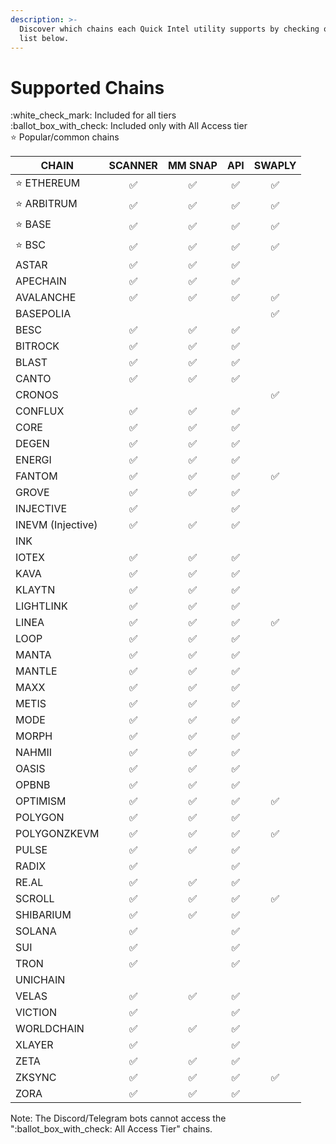 ```yaml
---
description: >-
  Discover which chains each Quick Intel utility supports by checking out the
  list below.
---
```


# Supported Chains

:white\_check\_mark: Included for all tiers\
:ballot\_box\_with\_check: Included only with All Access tier\
:star: Popular/common chains

<table><thead><tr><th>CHAIN</th><th align="center">SCANNER</th><th align="center">MM SNAP</th><th align="center">API</th><th data-hidden align="center">SWAPLY</th></tr></thead><tbody><tr><td><span data-gb-custom-inline data-tag="emoji" data-code="2b50">⭐</span> ETHEREUM</td><td align="center"><span data-gb-custom-inline data-tag="emoji" data-code="2705">✅</span></td><td align="center"><span data-gb-custom-inline data-tag="emoji" data-code="2705">✅</span></td><td align="center"><span data-gb-custom-inline data-tag="emoji" data-code="2705">✅</span></td><td align="center"><span data-gb-custom-inline data-tag="emoji" data-code="2705">✅</span></td></tr><tr><td><span data-gb-custom-inline data-tag="emoji" data-code="2b50">⭐</span> ARBITRUM</td><td align="center"><span data-gb-custom-inline data-tag="emoji" data-code="2705">✅</span></td><td align="center"><span data-gb-custom-inline data-tag="emoji" data-code="2705">✅</span></td><td align="center"><span data-gb-custom-inline data-tag="emoji" data-code="2705">✅</span></td><td align="center"><span data-gb-custom-inline data-tag="emoji" data-code="2705">✅</span></td></tr><tr><td><span data-gb-custom-inline data-tag="emoji" data-code="2b50">⭐</span> BASE</td><td align="center"><span data-gb-custom-inline data-tag="emoji" data-code="2705">✅</span></td><td align="center"><span data-gb-custom-inline data-tag="emoji" data-code="2705">✅</span></td><td align="center"><span data-gb-custom-inline data-tag="emoji" data-code="2705">✅</span></td><td align="center"><span data-gb-custom-inline data-tag="emoji" data-code="2705">✅</span></td></tr><tr><td><span data-gb-custom-inline data-tag="emoji" data-code="2b50">⭐</span> BSC</td><td align="center"><span data-gb-custom-inline data-tag="emoji" data-code="2705">✅</span></td><td align="center"><span data-gb-custom-inline data-tag="emoji" data-code="2705">✅</span></td><td align="center"><span data-gb-custom-inline data-tag="emoji" data-code="2705">✅</span></td><td align="center"><span data-gb-custom-inline data-tag="emoji" data-code="2705">✅</span></td></tr><tr><td>ASTAR</td><td align="center"><span data-gb-custom-inline data-tag="emoji" data-code="2705">✅</span></td><td align="center"><span data-gb-custom-inline data-tag="emoji" data-code="2705">✅</span></td><td align="center"><span data-gb-custom-inline data-tag="emoji" data-code="2705">✅</span></td><td align="center"></td></tr><tr><td>APECHAIN</td><td align="center"><span data-gb-custom-inline data-tag="emoji" data-code="2705">✅</span></td><td align="center"><span data-gb-custom-inline data-tag="emoji" data-code="2705">✅</span></td><td align="center"><span data-gb-custom-inline data-tag="emoji" data-code="2705">✅</span></td><td align="center"></td></tr><tr><td>AVALANCHE</td><td align="center"><span data-gb-custom-inline data-tag="emoji" data-code="2705">✅</span></td><td align="center"><span data-gb-custom-inline data-tag="emoji" data-code="2705">✅</span></td><td align="center"><span data-gb-custom-inline data-tag="emoji" data-code="2705">✅</span></td><td align="center"><span data-gb-custom-inline data-tag="emoji" data-code="2705">✅</span></td></tr><tr><td>BASEPOLIA</td><td align="center"></td><td align="center"></td><td align="center"></td><td align="center"><span data-gb-custom-inline data-tag="emoji" data-code="2705">✅</span></td></tr><tr><td>BESC</td><td align="center"><span data-gb-custom-inline data-tag="emoji" data-code="2705">✅</span></td><td align="center"><span data-gb-custom-inline data-tag="emoji" data-code="2705">✅</span></td><td align="center"><span data-gb-custom-inline data-tag="emoji" data-code="2705">✅</span></td><td align="center"></td></tr><tr><td>BITROCK</td><td align="center"><span data-gb-custom-inline data-tag="emoji" data-code="2705">✅</span></td><td align="center"><span data-gb-custom-inline data-tag="emoji" data-code="2705">✅</span></td><td align="center"><span data-gb-custom-inline data-tag="emoji" data-code="2705">✅</span></td><td align="center"></td></tr><tr><td>BLAST</td><td align="center"><span data-gb-custom-inline data-tag="emoji" data-code="2705">✅</span></td><td align="center"><span data-gb-custom-inline data-tag="emoji" data-code="2705">✅</span></td><td align="center"><span data-gb-custom-inline data-tag="emoji" data-code="2705">✅</span></td><td align="center"></td></tr><tr><td>CANTO</td><td align="center"><span data-gb-custom-inline data-tag="emoji" data-code="2705">✅</span></td><td align="center"><span data-gb-custom-inline data-tag="emoji" data-code="2705">✅</span></td><td align="center"><span data-gb-custom-inline data-tag="emoji" data-code="2705">✅</span></td><td align="center"></td></tr><tr><td>CRONOS</td><td align="center"></td><td align="center"></td><td align="center"></td><td align="center"><span data-gb-custom-inline data-tag="emoji" data-code="2705">✅</span></td></tr><tr><td>CONFLUX</td><td align="center"><span data-gb-custom-inline data-tag="emoji" data-code="2705">✅</span></td><td align="center"><span data-gb-custom-inline data-tag="emoji" data-code="2705">✅</span></td><td align="center"><span data-gb-custom-inline data-tag="emoji" data-code="2705">✅</span></td><td align="center"></td></tr><tr><td>CORE</td><td align="center"><span data-gb-custom-inline data-tag="emoji" data-code="2705">✅</span></td><td align="center"><span data-gb-custom-inline data-tag="emoji" data-code="2705">✅</span></td><td align="center"><span data-gb-custom-inline data-tag="emoji" data-code="2705">✅</span></td><td align="center"></td></tr><tr><td>DEGEN</td><td align="center"><span data-gb-custom-inline data-tag="emoji" data-code="2705">✅</span></td><td align="center"><span data-gb-custom-inline data-tag="emoji" data-code="2705">✅</span></td><td align="center"><span data-gb-custom-inline data-tag="emoji" data-code="2705">✅</span></td><td align="center"></td></tr><tr><td>ENERGI</td><td align="center"><span data-gb-custom-inline data-tag="emoji" data-code="2705">✅</span></td><td align="center"><span data-gb-custom-inline data-tag="emoji" data-code="2705">✅</span></td><td align="center"><span data-gb-custom-inline data-tag="emoji" data-code="2705">✅</span></td><td align="center"></td></tr><tr><td>FANTOM</td><td align="center"><span data-gb-custom-inline data-tag="emoji" data-code="2705">✅</span></td><td align="center"><span data-gb-custom-inline data-tag="emoji" data-code="2705">✅</span></td><td align="center"><span data-gb-custom-inline data-tag="emoji" data-code="2705">✅</span></td><td align="center"><span data-gb-custom-inline data-tag="emoji" data-code="2705">✅</span></td></tr><tr><td>GROVE</td><td align="center"><span data-gb-custom-inline data-tag="emoji" data-code="2705">✅</span></td><td align="center"><span data-gb-custom-inline data-tag="emoji" data-code="2705">✅</span></td><td align="center"><span data-gb-custom-inline data-tag="emoji" data-code="2705">✅</span></td><td align="center"></td></tr><tr><td>INJECTIVE</td><td align="center"><span data-gb-custom-inline data-tag="emoji" data-code="2705">✅</span></td><td align="center"></td><td align="center"><span data-gb-custom-inline data-tag="emoji" data-code="2705">✅</span></td><td align="center"></td></tr><tr><td>INEVM (Injective)</td><td align="center"><span data-gb-custom-inline data-tag="emoji" data-code="2705">✅</span></td><td align="center"><span data-gb-custom-inline data-tag="emoji" data-code="2705">✅</span></td><td align="center"><span data-gb-custom-inline data-tag="emoji" data-code="2705">✅</span></td><td align="center"></td></tr><tr><td>INK</td><td align="center"></td><td align="center"></td><td align="center"></td><td align="center"></td></tr><tr><td>IOTEX</td><td align="center"><span data-gb-custom-inline data-tag="emoji" data-code="2705">✅</span></td><td align="center"><span data-gb-custom-inline data-tag="emoji" data-code="2705">✅</span></td><td align="center"><span data-gb-custom-inline data-tag="emoji" data-code="2705">✅</span></td><td align="center"></td></tr><tr><td>KAVA</td><td align="center"><span data-gb-custom-inline data-tag="emoji" data-code="2705">✅</span></td><td align="center"><span data-gb-custom-inline data-tag="emoji" data-code="2705">✅</span></td><td align="center"><span data-gb-custom-inline data-tag="emoji" data-code="2705">✅</span></td><td align="center"></td></tr><tr><td>KLAYTN</td><td align="center"><span data-gb-custom-inline data-tag="emoji" data-code="2705">✅</span></td><td align="center"><span data-gb-custom-inline data-tag="emoji" data-code="2705">✅</span></td><td align="center"><span data-gb-custom-inline data-tag="emoji" data-code="2705">✅</span></td><td align="center"></td></tr><tr><td>LIGHTLINK</td><td align="center"><span data-gb-custom-inline data-tag="emoji" data-code="2705">✅</span></td><td align="center"><span data-gb-custom-inline data-tag="emoji" data-code="2705">✅</span></td><td align="center"><span data-gb-custom-inline data-tag="emoji" data-code="2705">✅</span></td><td align="center"></td></tr><tr><td>LINEA</td><td align="center"><span data-gb-custom-inline data-tag="emoji" data-code="2705">✅</span></td><td align="center"><span data-gb-custom-inline data-tag="emoji" data-code="2705">✅</span></td><td align="center"><span data-gb-custom-inline data-tag="emoji" data-code="2705">✅</span></td><td align="center"><span data-gb-custom-inline data-tag="emoji" data-code="2705">✅</span></td></tr><tr><td>LOOP</td><td align="center"><span data-gb-custom-inline data-tag="emoji" data-code="2705">✅</span></td><td align="center"><span data-gb-custom-inline data-tag="emoji" data-code="2705">✅</span></td><td align="center"><span data-gb-custom-inline data-tag="emoji" data-code="2705">✅</span></td><td align="center"></td></tr><tr><td>MANTA</td><td align="center"><span data-gb-custom-inline data-tag="emoji" data-code="2705">✅</span></td><td align="center"><span data-gb-custom-inline data-tag="emoji" data-code="2705">✅</span></td><td align="center"><span data-gb-custom-inline data-tag="emoji" data-code="2705">✅</span></td><td align="center"></td></tr><tr><td>MANTLE</td><td align="center"><span data-gb-custom-inline data-tag="emoji" data-code="2705">✅</span></td><td align="center"><span data-gb-custom-inline data-tag="emoji" data-code="2705">✅</span></td><td align="center"><span data-gb-custom-inline data-tag="emoji" data-code="2705">✅</span></td><td align="center"></td></tr><tr><td>MAXX</td><td align="center"><span data-gb-custom-inline data-tag="emoji" data-code="2705">✅</span></td><td align="center"><span data-gb-custom-inline data-tag="emoji" data-code="2705">✅</span></td><td align="center"><span data-gb-custom-inline data-tag="emoji" data-code="2705">✅</span></td><td align="center"></td></tr><tr><td>METIS</td><td align="center"><span data-gb-custom-inline data-tag="emoji" data-code="2705">✅</span></td><td align="center"><span data-gb-custom-inline data-tag="emoji" data-code="2705">✅</span></td><td align="center"><span data-gb-custom-inline data-tag="emoji" data-code="2705">✅</span></td><td align="center"></td></tr><tr><td>MODE</td><td align="center"><span data-gb-custom-inline data-tag="emoji" data-code="2705">✅</span></td><td align="center"><span data-gb-custom-inline data-tag="emoji" data-code="2705">✅</span></td><td align="center"><span data-gb-custom-inline data-tag="emoji" data-code="2705">✅</span></td><td align="center"></td></tr><tr><td>MORPH</td><td align="center"><span data-gb-custom-inline data-tag="emoji" data-code="2705">✅</span></td><td align="center"><span data-gb-custom-inline data-tag="emoji" data-code="2705">✅</span></td><td align="center"><span data-gb-custom-inline data-tag="emoji" data-code="2705">✅</span></td><td align="center"></td></tr><tr><td>NAHMII</td><td align="center"><span data-gb-custom-inline data-tag="emoji" data-code="2705">✅</span></td><td align="center"><span data-gb-custom-inline data-tag="emoji" data-code="2705">✅</span></td><td align="center"><span data-gb-custom-inline data-tag="emoji" data-code="2705">✅</span></td><td align="center"></td></tr><tr><td>OASIS</td><td align="center"><span data-gb-custom-inline data-tag="emoji" data-code="2705">✅</span></td><td align="center"><span data-gb-custom-inline data-tag="emoji" data-code="2705">✅</span></td><td align="center"><span data-gb-custom-inline data-tag="emoji" data-code="2705">✅</span></td><td align="center"></td></tr><tr><td>OPBNB</td><td align="center"><span data-gb-custom-inline data-tag="emoji" data-code="2705">✅</span></td><td align="center"><span data-gb-custom-inline data-tag="emoji" data-code="2705">✅</span></td><td align="center"><span data-gb-custom-inline data-tag="emoji" data-code="2705">✅</span></td><td align="center"></td></tr><tr><td>OPTIMISM</td><td align="center"><span data-gb-custom-inline data-tag="emoji" data-code="2705">✅</span></td><td align="center"><span data-gb-custom-inline data-tag="emoji" data-code="2705">✅</span></td><td align="center"><span data-gb-custom-inline data-tag="emoji" data-code="2705">✅</span></td><td align="center"><span data-gb-custom-inline data-tag="emoji" data-code="2705">✅</span></td></tr><tr><td>POLYGON</td><td align="center"><span data-gb-custom-inline data-tag="emoji" data-code="2705">✅</span></td><td align="center"><span data-gb-custom-inline data-tag="emoji" data-code="2705">✅</span></td><td align="center"><span data-gb-custom-inline data-tag="emoji" data-code="2705">✅</span></td><td align="center"></td></tr><tr><td>POLYGONZKEVM</td><td align="center"><span data-gb-custom-inline data-tag="emoji" data-code="2705">✅</span></td><td align="center"><span data-gb-custom-inline data-tag="emoji" data-code="2705">✅</span></td><td align="center"><span data-gb-custom-inline data-tag="emoji" data-code="2705">✅</span></td><td align="center"><span data-gb-custom-inline data-tag="emoji" data-code="2705">✅</span></td></tr><tr><td>PULSE</td><td align="center"><span data-gb-custom-inline data-tag="emoji" data-code="2705">✅</span></td><td align="center"><span data-gb-custom-inline data-tag="emoji" data-code="2705">✅</span></td><td align="center"><span data-gb-custom-inline data-tag="emoji" data-code="2705">✅</span></td><td align="center"></td></tr><tr><td>RADIX</td><td align="center"><span data-gb-custom-inline data-tag="emoji" data-code="2705">✅</span></td><td align="center"></td><td align="center"><span data-gb-custom-inline data-tag="emoji" data-code="2705">✅</span></td><td align="center"></td></tr><tr><td>RE.AL</td><td align="center"><span data-gb-custom-inline data-tag="emoji" data-code="2705">✅</span></td><td align="center"><span data-gb-custom-inline data-tag="emoji" data-code="2705">✅</span></td><td align="center"><span data-gb-custom-inline data-tag="emoji" data-code="2705">✅</span></td><td align="center"></td></tr><tr><td>SCROLL</td><td align="center"><span data-gb-custom-inline data-tag="emoji" data-code="2705">✅</span></td><td align="center"><span data-gb-custom-inline data-tag="emoji" data-code="2705">✅</span></td><td align="center"><span data-gb-custom-inline data-tag="emoji" data-code="2705">✅</span></td><td align="center"><span data-gb-custom-inline data-tag="emoji" data-code="2705">✅</span></td></tr><tr><td>SHIBARIUM</td><td align="center"><span data-gb-custom-inline data-tag="emoji" data-code="2705">✅</span></td><td align="center"><span data-gb-custom-inline data-tag="emoji" data-code="2705">✅</span></td><td align="center"><span data-gb-custom-inline data-tag="emoji" data-code="2705">✅</span></td><td align="center"></td></tr><tr><td>SOLANA</td><td align="center"><span data-gb-custom-inline data-tag="emoji" data-code="2705">✅</span></td><td align="center"></td><td align="center"><span data-gb-custom-inline data-tag="emoji" data-code="2705">✅</span></td><td align="center"></td></tr><tr><td>SUI</td><td align="center"><span data-gb-custom-inline data-tag="emoji" data-code="2705">✅</span></td><td align="center"></td><td align="center"><span data-gb-custom-inline data-tag="emoji" data-code="2705">✅</span></td><td align="center"></td></tr><tr><td>TRON</td><td align="center"><span data-gb-custom-inline data-tag="emoji" data-code="2705">✅</span></td><td align="center"></td><td align="center"><span data-gb-custom-inline data-tag="emoji" data-code="2705">✅</span></td><td align="center"></td></tr><tr><td>UNICHAIN</td><td align="center"></td><td align="center"></td><td align="center"></td><td align="center"></td></tr><tr><td>VELAS</td><td align="center"><span data-gb-custom-inline data-tag="emoji" data-code="2705">✅</span></td><td align="center"><span data-gb-custom-inline data-tag="emoji" data-code="2705">✅</span></td><td align="center"><span data-gb-custom-inline data-tag="emoji" data-code="2705">✅</span></td><td align="center"></td></tr><tr><td>VICTION</td><td align="center"><span data-gb-custom-inline data-tag="emoji" data-code="2705">✅</span></td><td align="center"></td><td align="center"><span data-gb-custom-inline data-tag="emoji" data-code="2705">✅</span></td><td align="center"></td></tr><tr><td>WORLDCHAIN</td><td align="center"><span data-gb-custom-inline data-tag="emoji" data-code="2705">✅</span></td><td align="center"><span data-gb-custom-inline data-tag="emoji" data-code="2705">✅</span></td><td align="center"><span data-gb-custom-inline data-tag="emoji" data-code="2705">✅</span></td><td align="center"></td></tr><tr><td>XLAYER</td><td align="center"><span data-gb-custom-inline data-tag="emoji" data-code="2705">✅</span></td><td align="center"></td><td align="center"><span data-gb-custom-inline data-tag="emoji" data-code="2705">✅</span></td><td align="center"></td></tr><tr><td>ZETA</td><td align="center"><span data-gb-custom-inline data-tag="emoji" data-code="2705">✅</span></td><td align="center"><span data-gb-custom-inline data-tag="emoji" data-code="2705">✅</span></td><td align="center"><span data-gb-custom-inline data-tag="emoji" data-code="2705">✅</span></td><td align="center"></td></tr><tr><td>ZKSYNC</td><td align="center"><span data-gb-custom-inline data-tag="emoji" data-code="2705">✅</span></td><td align="center"><span data-gb-custom-inline data-tag="emoji" data-code="2705">✅</span></td><td align="center"><span data-gb-custom-inline data-tag="emoji" data-code="2705">✅</span></td><td align="center"><span data-gb-custom-inline data-tag="emoji" data-code="2705">✅</span></td></tr><tr><td>ZORA</td><td align="center"><span data-gb-custom-inline data-tag="emoji" data-code="2705">✅</span></td><td align="center"><span data-gb-custom-inline data-tag="emoji" data-code="2705">✅</span></td><td align="center"><span data-gb-custom-inline data-tag="emoji" data-code="2705">✅</span></td><td align="center"></td></tr></tbody></table>

Note:  The Discord/Telegram bots cannot access the ":ballot\_box\_with\_check: All Access Tier" chains.
